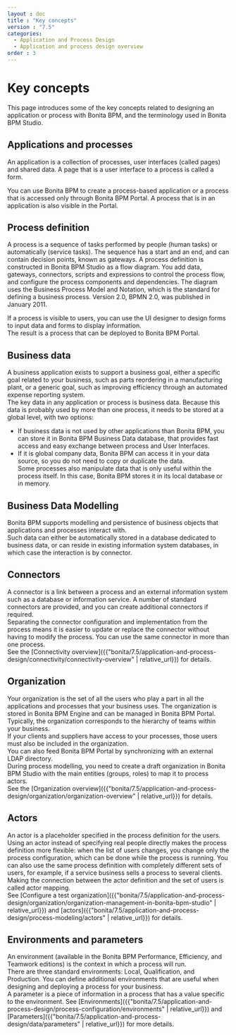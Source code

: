 ```yaml
---
layout : doc
title : "Key concepts"
version : "7.5"
categories:
  - Application and Process Design
  - Application and process design overview
order : 3
---
```

# Key concepts

This page introduces some of the key concepts related to designing an application or process with Bonita BPM, and the terminology used in Bonita BPM Studio.

## Applications and processes

An application is a collection of processes, user interfaces (called pages) and shared data. A page that is a user interface to a process is called a form. 

You can use Bonita BPM to create a process-based application or a process that is accessed only through Bonita BPM Portal. A process that is in an application is also visible in the Portal.

## Process definition

A process is a sequence of tasks performed by people (human tasks) or automatically (service tasks). The sequence has a start and an end, and can contain decision points, known as gateways. A process definition is constructed in Bonita BPM Studio as a flow diagram. You add data, gateways, connectors, scripts and expressions to control the process flow, and configure the process components and dependencies. The diagram uses the Business Process Model and Notation, which is the standard for defining a business process. Version 2.0, BPMN 2.0, was published in January 2011\.

If a process is visible to users, you can use the UI designer to design forms to input data and forms to display information.  
The result is a process that can be deployed to Bonita BPM Portal.

## Business data

A business application exists to support a business goal, either a specific goal related to your business, such as parts reordering in a manufacturing plant, or a generic goal, such as improving efficiency through an automated expense reporting system.  
The key data in any application or process is business data. Because this data is probably used by more than one process, it needs to be stored at a global level, with two options:
   - If business data is not used by other applications than Bonita BPM,  you can store it in Bonita BPM Business Data database, that provides fast access and easy exchange between process and User Interfaces.
   - If it is global company data, Bonita BPM can access it in your data source, so you do not need to copy or duplicate the data.  
Some processes also manipulate data that is only useful within the process itself. In this case, Bonita BPM stores it in its local database or in memory.

## Business Data Modelling

Bonita BPM supports modelling and persistence of business objects that applications and processes interact with.   
Such data can either be automatically stored in a database dedicated to business data, or can reside in existing information system databases, in which case the interaction is by connector.

## Connectors

A connector is a link between a process and an external information system such as a database or information service. A number of standard connectors are provided, and you can create additional connectors if required.   
Separating the connector configuration and implementation from the process means it is easier to update or replace the connector without having to modify the process. You can use the same connector in more than one process.  
See the [Connectivity overview]({{"bonita/7.5/application-and-process-design/connectivity/connectivity-overview" | relative_url}}) for details.

## Organization

Your organization is the set of all the users who play a part in all the applications and processes that your business uses. The organization is stored in Bonita BPM Engine and can be managed in Bonita BPM Portal.   
Typically, the organization corresponds to the hierarchy of teams within your business.  
If your clients and suppliers have access to your processes, those users must also be included in the organization.   
You can also feed Bonita BPM Portal by synchronizing with an external LDAP directory.   
During process modelling, you need to create a draft organization in Bonita BPM Studio with the main entities (groups, roles) to map it to process actors.  
See the [Organization overview]({{"bonita/7.5/application-and-process-design/organization/organization-overview" | relative_url}}) for details.

## Actors

An actor is a placeholder specified in the process definition for the users. Using an actor instead of specifying real people directly makes the process definition more flexible: when the list of users changes, you change only the process configuration, which can be done while the process is running. You can also use the same process definition with completely different sets of users, for example, if a service business sells a process to several clients.   
Making the connection between the actor definition and the set of users is called actor mapping.  
See [Configure a test organization]({{"bonita/7.5/application-and-process-design/organization/organization-management-in-bonita-bpm-studio" | relative_url}}) and [actors]({{"bonita/7.5/application-and-process-design/process-modeling/actors" | relative_url}}) for details.

## Environments and parameters

An environment (available in the Bonita BPM Performance, Efficiency, and Teamwork editions) is the context in which a process will run.  
There are three standard environments: Local, Qualification, and Production. You can define additional environments that are useful when designing and deploying a process for your business.  
A parameter is a piece of information in a process that has a value specific to the environment. See [Environments]({{"bonita/7.5/application-and-process-design/process-configuration/environments" | relative_url}}) and [Parameters]({{"bonita/7.5/application-and-process-design/data/parameters" | relative_url}}) for more details.
